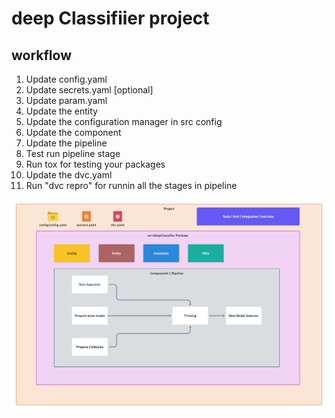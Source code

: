 # deep Classifiier project

## workflow
1. Update config.yaml
2. Update secrets.yaml [optional]
3. Update param.yaml
4. Update the entity
5. Update the configuration manager in src config
6. Update the component
7. Update the pipeline
8. Test run pipeline stage
9. Run tox for testing your packages
10. Update the dvc.yaml
11. Run "dvc repro" for runnin all the stages in pipeline

![img](https://raw.githubusercontent.com/rajeshraj124/deepCNNClassifier/main/docs/images/Data%20Ingestion%402x%20(1).png)
